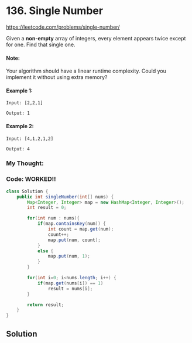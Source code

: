 # 136. Single Number

https://leetcode.com/problems/single-number/

Given a **non-empty** array of integers, every element appears twice except for one. Find that single one.

#### Note:

Your algorithm should have a linear runtime complexity. Could you implement it without using extra memory?

#### Example 1:
```
Input: [2,2,1]

Output: 1
```
#### Example 2:
```
Input: [4,1,2,1,2]

Output: 4
```
### My Thought: 


### Code: WORKED!! 
```java
class Solution {
    public int singleNumber(int[] nums) {
        Map<Integer, Integer> map = new HashMap<Integer, Integer>(); 
        int result = 0; 

        for(int num : nums){
            if(map.containsKey(num)) {
                int count = map.get(num); 
                count++; 
                map.put(num, count); 
            }
            else {
                map.put(num, 1); 
            }
        }

        for(int i=0; i<nums.length; i++) {
            if(map.get(nums[i]) == 1) 
                result = nums[i]; 
        }

        return result; 
    }
}

```    


## Solution




